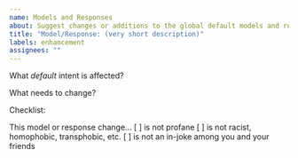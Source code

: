 ```yaml
---
name: Models and Responses
about: Suggest changes or additions to the global default models and responses.
title: "Model/Response: (very short description)"
labels: enhancement
assignees: ""
---
```


What _default_ intent is affected?
<!-- IE: greeting -->


What needs to change?
<!-- IE: Add "howdy" to the list of models -->


Checklist:
<!-- Fill the [ ] with an 'x' when true (like [x]) -->
This model or response change...
    [ ] is not profane
    [ ] is not racist, homophobic, transphobic, etc.
    [ ] is not an in-joke among you and your friends
